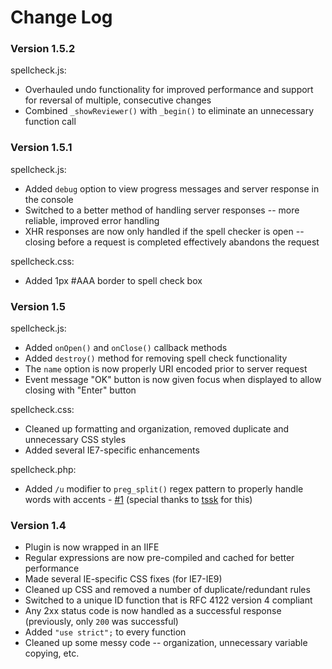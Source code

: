 Change Log 
============================
### Version 1.5.2 ###
spellcheck.js:
* Overhauled undo functionality for improved performance and support for reversal of multiple, consecutive changes
* Combined `_showReviewer()` with `_begin()` to eliminate an unnecessary function call

### Version 1.5.1 ###
spellcheck.js:
* Added `debug` option to view progress messages and server response in the console
* Switched to a better method of handling server responses -- more reliable, improved error handling
* XHR responses are now only handled if the spell checker is open -- closing before a request is completed effectively abandons the request

spellcheck.css:
* Added 1px #AAA border to spell check box

### Version 1.5 ###
spellcheck.js:
* Added `onOpen()` and `onClose()` callback methods
* Added `destroy()` method for removing spell check functionality
* The `name` option is now properly URI encoded prior to server request
* Event message "OK" button is now given focus when displayed to allow closing with "Enter" button

spellcheck.css:
* Cleaned up formatting and organization, removed duplicate and unnecessary CSS styles
* Added several IE7-specific enhancements

spellcheck.php:
* Added `/u` modifier to `preg_split()` regex pattern to properly handle words with accents - <a href="https://github.com/LPology/Javascript-PHP-Spell-Checker/pull/1">#1</a> (special thanks to <a href="https://github.com/tssk">tssk</a> for this)

### Version 1.4 ###
* Plugin is now wrapped in an IIFE
* Regular expressions are now pre-compiled and cached for better performance
* Made several IE-specific CSS fixes (for IE7-IE9)
* Cleaned up CSS and removed a number of duplicate/redundant rules
* Switched to a unique ID function that is RFC 4122 version 4 compliant
* Any 2xx status code is now handled as a successful response (previously, only `200` was successful)
* Added `"use strict";` to every function
* Cleaned up some messy code -- organization, unnecessary variable copying, etc.